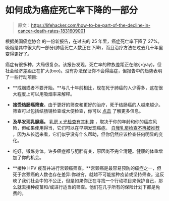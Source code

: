 # 如何成为癌症死亡率下降的一部分

> 原文：<https://lifehacker.com/how-to-be-part-of-the-decline-in-cancer-death-rates-1831609001>

根据美国癌症协会 的一份新报告，在过去的 25 年里，癌症死亡率下降了 27%。吸烟是其中很大的一部分(肺癌死亡人数正在*下降*)，而且治疗方法在过去几十年里变得更好了。



癌症有很多种，大局很复杂。该报告发现，死亡率的种族差距正在缩小(yay)，但社会经济差距正在扩大(boo)。没有办法保证你不会得癌症，但报告中的趋势表明了一些行动项目:

*   **戒烟或者不要开始。**与几十年前相比，现在死于肺癌的人少得多，这在很大程度上可以用吸烟率来解释。

*   **接受结肠癌筛查**。由于更好的筛查和更好的治疗，死于结肠癌的人越来越少。筛查可以包括结肠镜检查或大便检查，你可以 [点击](https://www.cancer.org/cancer/colon-rectal-cancer/detection-diagnosis-staging/acs-recommendations.html) 了解更多信息。
*   **及早发现乳腺癌。** [乳房 x 光检查有其利弊](https://vitals.lifehacker.com/breast-screening-decisions-helps-you-make-a-plan-for-1744438045) ，取决于你的年龄和你的癌症风险，但如果使用得当，它们可以在早期发现癌症。 [自我乳房检查不再被推荐](https://lifehacker.com/you-dont-need-to-perform-monthly-breast-self-exams-1819695299) ，因为从长远来看，它们似乎没有什么帮助，但你仍然应该检查任何明显的变化。
*   吃好，锻炼身体。许多癌症都与肥胖有关，原因尚不完全清楚。健康的体重增加了你的机会。
*   **接种 HPV 疫苗并进行宫颈癌筛查。**宫颈癌是最容易预防的癌症之一，但死于宫颈癌的人数也存在差异:你越穷，就越不可能接种疫苗或坚持筛查。这反映了我们社会中的不公正，但是如果你正在寻找一个行动项目来保护自己，那么就去接种疫苗和/或进行适当的筛查。他们在几乎所有的保险计划下都是免费的。